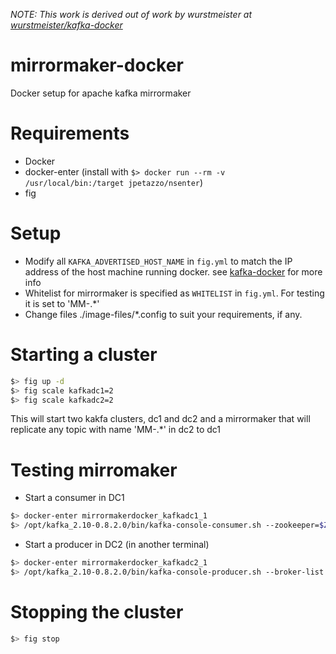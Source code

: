 *NOTE: This work is derived out of work by wurstmeister at [wurstmeister/kafka-docker](https://github.com/wurstmeister/kafka-docker)*

# mirrormaker-docker
Docker setup for apache kafka mirrormaker

# Requirements
- Docker
- docker-enter (install with `$> docker run --rm -v /usr/local/bin:/target jpetazzo/nsenter`)
- fig

# Setup
 - Modify all `KAFKA_ADVERTISED_HOST_NAME` in `fig.yml` to match the IP address of the host machine running docker. see [kafka-docker](https://github.com/wurstmeister/kafka-docker) for more info
 - Whitelist for mirrormaker is specified as `WHITELIST` in `fig.yml`. For testing it is set to 'MM-.\*'
 - Change files ./image-files/\*.config to suit your requirements, if any.


# Starting a cluster
```sh
$> fig up -d
$> fig scale kafkadc1=2
$> fig scale kafkadc2=2
```
This will start two kakfa clusters, dc1 and dc2 and a mirrormaker that will replicate any topic with name 'MM-.\*' in dc2 to dc1


# Testing mirromaker
* Start a consumer in DC1
```sh
$> docker-enter mirrormakerdocker_kafkadc1_1
$> /opt/kafka_2.10-0.8.2.0/bin/kafka-console-consumer.sh --zookeeper=$ZK_PORT_2181_TCP_ADDR:$ZK_PORT_2181_TCP_PORT --from-beginning --topic MM-TEST
```
* Start a producer in DC2 (in another terminal)
```sh
$> docker-enter mirrormakerdocker_kafkadc2_1
$> /opt/kafka_2.10-0.8.2.0/bin/kafka-console-producer.sh --broker-list localhost:9092 --topic MM-TEST
```

# Stopping the cluster
```sh
$> fig stop
```
